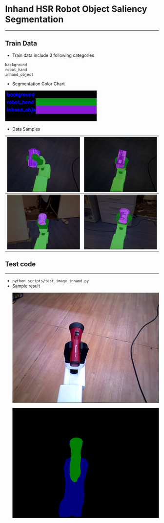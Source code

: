 # Inhand HSR Robot Object Saliency Segmentation #
***

## Train Data ##
- Train data include 3 following categories
```text
background
robot_hand
inhand_object
```

- Segmentation Color Chart

![Color Chart](./docs/images/legend.png)

- Data Samples

| ![Sample1](./docs/images/sample1.png "sample-1") | ![Sample2](./docs/images/sample2.png "sample-2") |
|:---:|:---:|
| ![Sample3](./docs/images/sample3.png "sample-3") | ![Sample4](./docs/images/sample4.png "sample-4") |

## Test code ##
***
 - `python scripts/test_image_inhand.py`
 - Sample result
   <p align="center">
    <img src="docs/images/inhand.png", width="480">
   </p>
   <p align="center">
    <img src="docs/images/prediction.png", width="480">
   </p>
